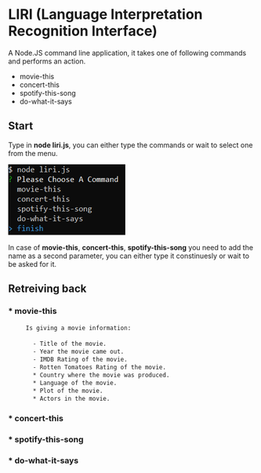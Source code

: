 # LIRI (Language Interpretation Recognition Interface)

A Node.JS command line application, it takes one of following commands and performs an action.
   * movie-this
   * concert-this
   * spotify-this-song
   * do-what-it-says
## Start
Type in **node liri.js**, you can either type the commands or wait to select one from the menu.
  
  ![Image of menu](1.png)

In case of **movie-this**, **concert-this**, **spotify-this-song** you need to add the name as a second parameter, you can either type it constinuesly or wait to be asked for it.

## Retreiving back

   ### * movie-this
         Is giving a movie information:

           - Title of the movie.
           - Year the movie came out.
           - IMDB Rating of the movie.
           - Rotten Tomatoes Rating of the movie.
           * Country where the movie was produced.
           * Language of the movie.
           * Plot of the movie.
           * Actors in the movie.
    
   ### * concert-this
   ### * spotify-this-song
   ### * do-what-it-says